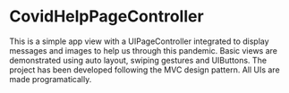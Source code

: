 # CovidHelpPageController
This is a simple app view with a UIPageController integrated to display messages and images to help us through this pandemic. Basic views are demonstrated using auto layout, swiping gestures and UIButtons. The project has been developed following the MVC design pattern. All UIs are made programatically.
